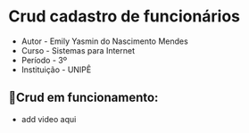 # Crud cadastro de funcionários 

- Autor - Emily Yasmin do Nascimento Mendes
- Curso - Sistemas para Internet
- Período - 3º
- Instituição - UNIPÊ

## :pushpin:Crud em funcionamento:
- add video aqui 

